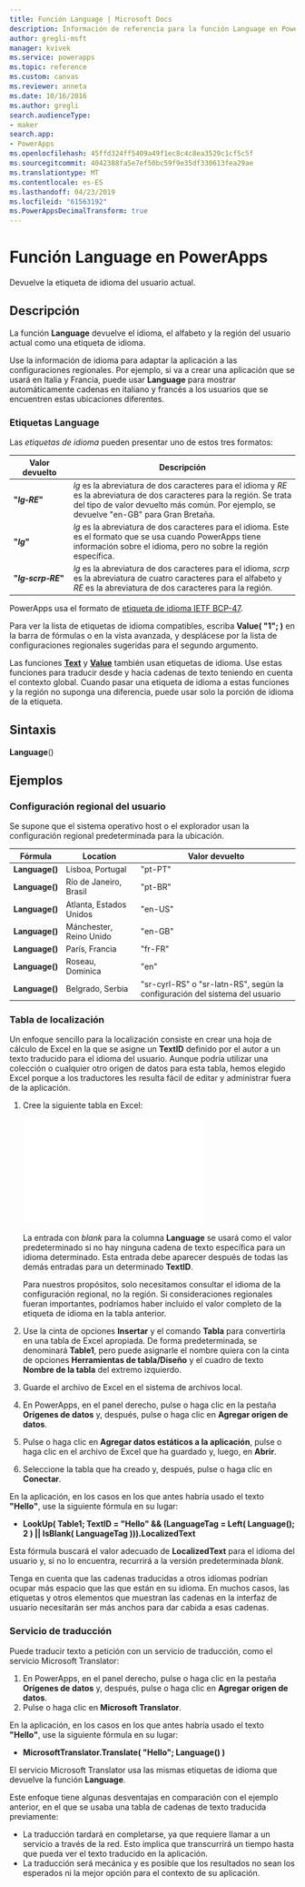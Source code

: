 ```yaml
---
title: Función Language | Microsoft Docs
description: Información de referencia para la función Language en PowerApps, incluidos ejemplos y sintaxis
author: gregli-msft
manager: kvivek
ms.service: powerapps
ms.topic: reference
ms.custom: canvas
ms.reviewer: anneta
ms.date: 10/16/2016
ms.author: gregli
search.audienceType:
- maker
search.app:
- PowerApps
ms.openlocfilehash: 45ffd324ff5409a49f1ec8c4c8ea3529c1cf5c5f
ms.sourcegitcommit: 4042388fa5e7ef50bc59f9e35df330613fea29ae
ms.translationtype: MT
ms.contentlocale: es-ES
ms.lasthandoff: 04/23/2019
ms.locfileid: "61563192"
ms.PowerAppsDecimalTransform: true
---
```

# <a name="language-function-in-powerapps"></a>Función Language en PowerApps
Devuelve la etiqueta de idioma del usuario actual.

## <a name="description"></a>Descripción
La función **Language** devuelve el idioma, el alfabeto y la región del usuario actual como una etiqueta de idioma.

Use la información de idioma para adaptar la aplicación a las configuraciones regionales.  Por ejemplo, si va a crear una aplicación que se usará en Italia y Francia, puede usar **Language** para mostrar automáticamente cadenas en italiano y francés a los usuarios que se encuentren estas ubicaciones diferentes. 

### <a name="language-tags"></a>Etiquetas Language
Las *etiquetas de idioma* pueden presentar uno de estos tres formatos:

| Valor devuelto | Descripción |
| --- | --- |
| **"*lg&#8209;RE*"** |*lg* es la abreviatura de dos caracteres para el idioma y *RE* es la abreviatura de dos caracteres para la región.  Se trata del tipo de valor devuelto más común.  Por ejemplo, se devuelve "en-GB" para Gran Bretaña. |
| **"*lg*"** |*lg* es la abreviatura de dos caracteres para el idioma.  Este es el formato que se usa cuando PowerApps tiene información sobre el idioma, pero no sobre la región específica. |
| **"*lg&#8209;scrp&#8209;RE*"** |*lg* es la abreviatura de dos caracteres para el idioma, *scrp* es la abreviatura de cuatro caracteres para el alfabeto y *RE* es la abreviatura de dos caracteres para la región. |

PowerApps usa el formato de [etiqueta de idioma IETF BCP-47](https://tools.ietf.org/html/bcp47).  

Para ver la lista de etiquetas de idioma compatibles, escriba **Value( "1"; )** en la barra de fórmulas o en la vista avanzada, y desplácese por la lista de configuraciones regionales sugeridas para el segundo argumento.  

Las funciones **[Text](function-text.md)** y **[Value](function-value.md)** también usan etiquetas de idioma.  Use estas funciones para traducir desde y hacia cadenas de texto teniendo en cuenta el contexto global.  Cuando pasar una etiqueta de idioma a estas funciones y la región no suponga una diferencia, puede usar solo la porción de idioma de la etiqueta.

## <a name="syntax"></a>Sintaxis
**Language**()

## <a name="examples"></a>Ejemplos
### <a name="users-locale"></a>Configuración regional del usuario
Se supone que el sistema operativo host o el explorador usan la configuración regional predeterminada para la ubicación.

| Fórmula | Location | Valor devuelto |
| --- | --- | --- |
| **Language()** |Lisboa, Portugal |"pt-PT" |
| **Language()** |Río de Janeiro, Brasil |"pt-BR" |
| **Language()** |Atlanta, Estados Unidos |"en-US" |
| **Language()** |Mánchester, Reino Unido |"en-GB" |
| **Language()** |París, Francia |"fr-FR" |
| **Language()** |Roseau, Dominica |"en" |
| **Language()** |Belgrado, Serbia |"sr-cyrl-RS" o "sr-latn-RS", según la configuración del sistema del usuario |

### <a name="localization-table"></a>Tabla de localización
Un enfoque sencillo para la localización consiste en crear una hoja de cálculo de Excel en la que se asigne un **TextID** definido por el autor a un texto traducido para el idioma del usuario.  Aunque podría utilizar una colección o cualquier otro origen de datos para esta tabla, hemos elegido Excel porque a los traductores les resulta fácil de editar y administrar fuera de la aplicación.

1. Cree la siguiente tabla en Excel: 
   
    ![](media/function-language/loc-table.png)
   
    La entrada con *blank* para la columna **Language** se usará como el valor predeterminado si no hay ninguna cadena de texto específica para un idioma determinado. Esta entrada debe aparecer después de todas las demás entradas para un determinado **TextID**.
   
    Para nuestros propósitos, solo necesitamos consultar el idioma de la configuración regional, no la región.  Si consideraciones regionales fueran importantes, podríamos haber incluido el valor completo de la etiqueta de idioma en la tabla anterior. 
2. Use la cinta de opciones **Insertar** y el comando **Tabla** para convertirla en una tabla de Excel apropiada.  De forma predeterminada, se denominará **Table1**, pero puede asignarle el nombre quiera con la cinta de opciones **Herramientas de tabla/Diseño** y el cuadro de texto **Nombre de la tabla** del extremo izquierdo.
3. Guarde el archivo de Excel en el sistema de archivos local.   
4. En PowerApps, en el panel derecho, pulse o haga clic en la pestaña **Orígenes de datos** y, después, pulse o haga clic en **Agregar origen de datos**.
5. Pulse o haga clic en **Agregar datos estáticos a la aplicación**, pulse o haga clic en el archivo de Excel que ha guardado y, luego, en **Abrir**.
6. Seleccione la tabla que ha creado y, después, pulse o haga clic en **Conectar**.

En la aplicación, en los casos en los que antes habría usado el texto **"Hello"**, use la siguiente fórmula en su lugar:

* **LookUp( Table1; TextID = "Hello" && (LanguageTag = Left( Language(); 2 ) || IsBlank( LanguageTag ))).LocalizedText**  

Esta fórmula buscará el valor adecuado de **LocalizedText** para el idioma del usuario y, si no lo encuentra, recurrirá a la versión predeterminada *blank*. 

Tenga en cuenta que las cadenas traducidas a otros idiomas podrían ocupar más espacio que las que están en su idioma.  En muchos casos, las etiquetas y otros elementos que muestran las cadenas en la interfaz de usuario necesitarán ser más anchos para dar cabida a esas cadenas.

### <a name="translation-service"></a>Servicio de traducción
Puede traducir texto a petición con un servicio de traducción, como el servicio Microsoft Translator:  

1. En PowerApps, en el panel derecho, pulse o haga clic en la pestaña **Orígenes de datos** y, después, pulse o haga clic en **Agregar origen de datos**.
2. Pulse o haga clic en **Microsoft Translator**.

En la aplicación, en los casos en los que antes habría usado el texto **"Hello"**, use la siguiente fórmula en su lugar:

* **MicrosoftTranslator.Translate( "Hello"; Language() )**

El servicio Microsoft Translator usa las mismas etiquetas de idioma que devuelve la función **Language**.

Este enfoque tiene algunas desventajas en comparación con el ejemplo anterior, en el que se usaba una tabla de cadenas de texto traducida previamente:

* La traducción tardará en completarse, ya que requiere llamar a un servicio a través de la red.  Esto implica que transcurrirá un tiempo hasta que pueda ver el texto traducido en la aplicación. 
* La traducción será mecánica y es posible que los resultados no sean los esperados ni la mejor opción para el contexto de su aplicación.

